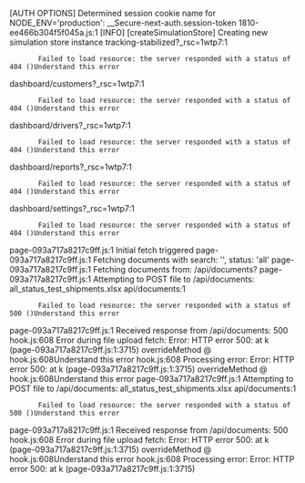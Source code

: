 [AUTH OPTIONS] Determined session cookie name for NODE_ENV='production': __Secure-next-auth.session-token
1810-ee466b304f5f045a.js:1 [INFO] [createSimulationStore] Creating new simulation store instance
tracking-stabilized?_rsc=1wtp7:1 
            
            
           Failed to load resource: the server responded with a status of 404 ()Understand this error
dashboard/customers?_rsc=1wtp7:1 
            
            
           Failed to load resource: the server responded with a status of 404 ()Understand this error
dashboard/drivers?_rsc=1wtp7:1 
            
            
           Failed to load resource: the server responded with a status of 404 ()Understand this error
dashboard/reports?_rsc=1wtp7:1 
            
            
           Failed to load resource: the server responded with a status of 404 ()Understand this error
dashboard/settings?_rsc=1wtp7:1 
            
            
           Failed to load resource: the server responded with a status of 404 ()Understand this error
page-093a717a8217c9ff.js:1 Initial fetch triggered
page-093a717a8217c9ff.js:1 Fetching documents with search: '', status: 'all'
page-093a717a8217c9ff.js:1 Fetching documents from: /api/documents?
page-093a717a8217c9ff.js:1 Attempting to POST file to /api/documents: all_status_test_shipments.xlsx
api/documents:1 
            
            
           Failed to load resource: the server responded with a status of 500 ()Understand this error
page-093a717a8217c9ff.js:1 Received response from /api/documents: 500
hook.js:608 Error during file upload fetch: Error: HTTP error 500: 
    at k (page-093a717a8217c9ff.js:1:3715)
overrideMethod @ hook.js:608Understand this error
hook.js:608 Processing error: Error: HTTP error 500: 
    at k (page-093a717a8217c9ff.js:1:3715)
overrideMethod @ hook.js:608Understand this error
page-093a717a8217c9ff.js:1 Attempting to POST file to /api/documents: all_status_test_shipments.xlsx
api/documents:1 
            
            
           Failed to load resource: the server responded with a status of 500 ()Understand this error
page-093a717a8217c9ff.js:1 Received response from /api/documents: 500
hook.js:608 Error during file upload fetch: Error: HTTP error 500: 
    at k (page-093a717a8217c9ff.js:1:3715)
overrideMethod @ hook.js:608Understand this error
hook.js:608 Processing error: Error: HTTP error 500: 
    at k (page-093a717a8217c9ff.js:1:3715)